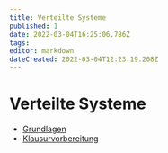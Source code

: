 ```yaml
---
title: Verteilte Systeme
published: 1
date: 2022-03-04T16:25:06.786Z
tags: 
editor: markdown
dateCreated: 2022-03-04T12:23:19.208Z
---
```


# Verteilte Systeme

- [Grundlagen](/fom/semester-4/verteilte-systeme/grundlagen.md)
- [Klausurvorbereitung](/fom/semester-4/verteilte-systeme/klausurvorbereitung.md)
